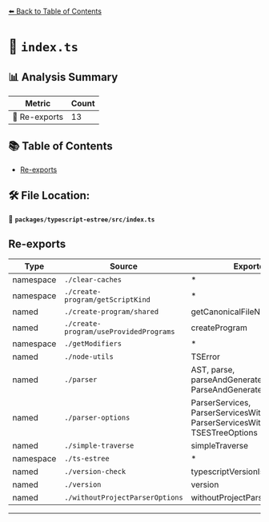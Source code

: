 [⬅️ Back to Table of Contents](../../../index.md)

# 📄 `index.ts`

## 📊 Analysis Summary

| Metric | Count |
|--------|-------|
| 🔄 Re-exports | 13 |

## 📚 Table of Contents

- [Re-exports](#re-exports)

## 🛠️ File Location:
📂 **`packages/typescript-estree/src/index.ts`**

## Re-exports

| Type | Source | Exported Names |
|------|--------|----------------|
| namespace | `./clear-caches` | * |
| namespace | `./create-program/getScriptKind` | * |
| named | `./create-program/shared` | getCanonicalFileName |
| named | `./create-program/useProvidedPrograms` | createProgram |
| namespace | `./getModifiers` | * |
| named | `./node-utils` | TSError |
| named | `./parser` | AST, parse, parseAndGenerateServices, ParseAndGenerateServicesResult |
| named | `./parser-options` | ParserServices, ParserServicesWithoutTypeInformation, ParserServicesWithTypeInformation, TSESTreeOptions |
| named | `./simple-traverse` | simpleTraverse |
| namespace | `./ts-estree` | * |
| named | `./version-check` | typescriptVersionIsAtLeast |
| named | `./version` | version |
| named | `./withoutProjectParserOptions` | withoutProjectParserOptions |


---